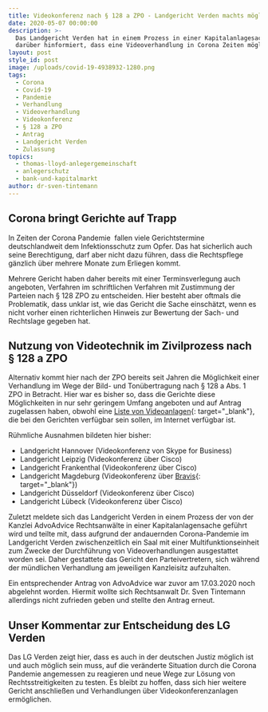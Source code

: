 ```yaml
---
title: Videokonferenz nach § 128 a ZPO - Landgericht Verden machts möglich
date: 2020-05-07 00:00:00
description: >-
  Das Landgericht Verden hat in einem Prozess in einer Kapitalanlagesache
  darüber hinformiert, dass eine Videoverhandlung in Corona Zeiten möglich ist.
layout: post
style_id: post
image: /uploads/covid-19-4938932-1280.png
tags:
  - Corona
  - Covid-19
  - Pandemie
  - Verhandlung
  - Videoverhandlung
  - Videokonferenz
  - § 128 a ZPO
  - Antrag
  - Landgericht Verden
  - Zulassung
topics:
  - thomas-lloyd-anlegergemeinschaft
  - anlegerschutz
  - bank-und-kapitalmarkt
author: dr-sven-tintemann
---
```


## Corona bringt Gerichte auf Trapp

In Zeiten der Corona Pandemie&nbsp; fallen viele Gerichtstermine deutschlandweit dem Infektionsschutz zum Opfer. Das hat sicherlich auch seine Berechtigung, darf aber nicht dazu führen, dass die Rechtspflege gänzlich über mehrere Monate zum Erliegen kommt.&nbsp;

Mehrere Gericht haben daher bereits mit einer Terminsverlegung auch angeboten, Verfahren im schriftlichen Verfahren mit Zustimmung der Parteien nach &sect; 128 ZPO zu entscheiden. Hier besteht aber oftmals die Problematik, dass unklar ist, wie das Gericht die Sache einschätzt, wenn es nicht vorher einen richterlichen Hinweis zur Bewertung der Sach- und Rechtslage gegeben hat.&nbsp;

## Nutzung von Videotechnik im Zivilprozess nach &sect; 128 a ZPO

Alternativ kommt hier nach der ZPO bereits seit Jahren die Möglichkeit einer Verhandlung im Wege der Bild- und Tonübertragung nach &sect; 128 a Abs. 1 ZPO in Betracht. Hier war es bisher so, dass die Gerichte diese Möglichkeiten in nur sehr geringem Umfang angeboten und auf Antrag zugelassen haben, obwohl eine [Liste von Videoanlagen](https://justiz.de/verzeichnis/zwi_videokonferenz/videokonferenzanlagen.pdf){: target="_blank"}, die bei den Gerichten verfügbar sein sollen, im Internet verfügbar ist.&nbsp;

Rühmliche Ausnahmen bildeten hier bisher:

* Landgericht Hannover (Videokonferenz von Skype for Business)
* Landgericht Leipzig (Videokonferenz über Cisco)
* Landgericht Frankenthal (Videokonferenz über Cisco)
* Landgericht Magdeburg (Videokonferenz über [Bravis](www.bravis.eu){: target="_blank"})
* Landgericht Düsseldorf (Videokonferenz über Cisco)
* Landgericht Lübeck (Videokonferenz über Cisco)

Zuletzt meldete sich das Landgericht Verden in einem Prozess der von der Kanzlei AdvoAdvice Rechtsanwälte in einer Kapitalanlagensache geführt wird und teilte mit, dass aufgrund der andauernden Corona-Pandemie im Landgericht Verden zwischenzeitlich ein Saal mit einer Multifunktionseinheit zum Zwecke der Durchführung von Videoverhandlungen ausgestattet worden sei. Daher gestattete das Gericht den Parteivertretern, sich während der mündlichen Verhandlung am jeweiligen Kanzleisitz aufzuhalten.&nbsp;

Ein entsprechender Antrag von AdvoAdvice war zuvor am 17.03.2020 noch abgelehnt worden. Hiermit wollte sich Rechtsanwalt Dr. Sven Tintemann allerdings nicht zufrieden geben und stellte den Antrag erneut.&nbsp;

## Unser Kommentar zur Entscheidung des LG Verden

Das LG Verden zeigt hier, dass es auch in der deutschen Justiz möglich ist und auch möglich sein muss, auf die veränderte Situation durch die Corona Pandemie angemessen zu reagieren und neue Wege zur Lösung von Rechtsstreitigkeiten zu testen. Es bleibt zu hoffen, dass sich hier weitere Gericht anschlie&szlig;en und Verhandlungen über Videokonferenzanlagen ermöglichen.&nbsp;

&nbsp;